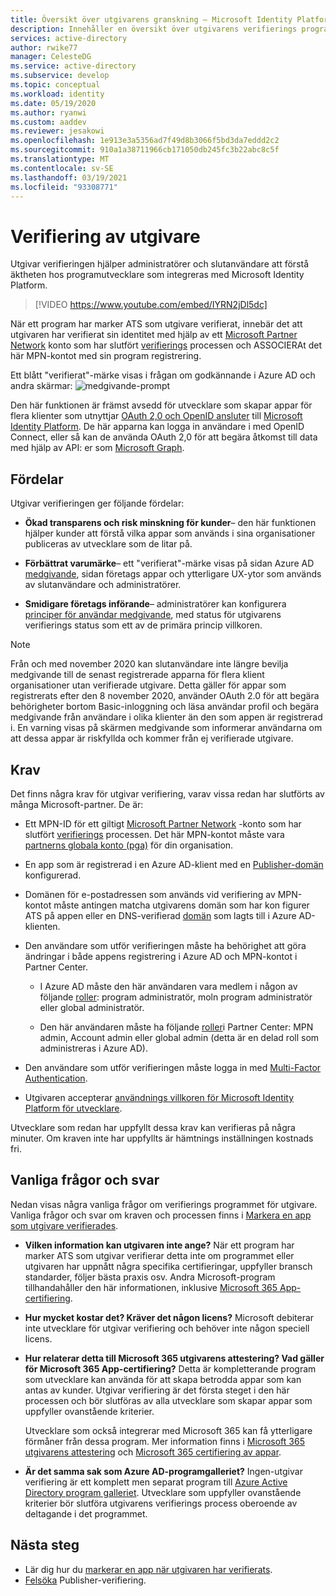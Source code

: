 ```yaml
---
title: Översikt över utgivarens granskning – Microsoft Identity Platform | Azure
description: Innehåller en översikt över utgivarens verifierings program för Microsoft Identity Platform. Visar en lista över fördelar, program krav och vanliga frågor och svar. När ett program har marker ATS som utgivare verifierat, innebär det att utgivaren har verifierat sin identitet med hjälp av ett Microsoft Partner Network konto som har slutfört verifierings processen och associerat det här MPN-kontot med sin program registrering.
services: active-directory
author: rwike77
manager: CelesteDG
ms.service: active-directory
ms.subservice: develop
ms.topic: conceptual
ms.workload: identity
ms.date: 05/19/2020
ms.author: ryanwi
ms.custom: aaddev
ms.reviewer: jesakowi
ms.openlocfilehash: 1e913e3a5356ad7f49d8b3066f5bd3da7eddd2c2
ms.sourcegitcommit: 910a1a38711966cb171050db245fc3b22abc8c5f
ms.translationtype: MT
ms.contentlocale: sv-SE
ms.lasthandoff: 03/19/2021
ms.locfileid: "93308771"
---
```

# <a name="publisher-verification"></a>Verifiering av utgivare

Utgivar verifieringen hjälper administratörer och slutanvändare att förstå äktheten hos programutvecklare som integreras med Microsoft Identity Platform. 

> [!VIDEO https://www.youtube.com/embed/IYRN2jDl5dc]

När ett program har marker ATS som utgivare verifierat, innebär det att utgivaren har verifierat sin identitet med hjälp av ett [Microsoft Partner Network](https://partner.microsoft.com/membership) konto som har slutfört [verifierings](/partner-center/verification-responses) processen och ASSOCIERAt det här MPN-kontot med sin program registrering. 

Ett blått "verifierat"-märke visas i frågan om godkännande i Azure AD och andra skärmar: ![ medgivande-prompt](./media/publisher-verification-overview/consent-prompt.png)

Den här funktionen är främst avsedd för utvecklare som skapar appar för flera klienter som utnyttjar [OAuth 2,0 och OpenID ansluter](active-directory-v2-protocols.md) till [Microsoft Identity Platform](v2-overview.md). De här apparna kan logga in användare i med OpenID Connect, eller så kan de använda OAuth 2,0 för att begära åtkomst till data med hjälp av API: er som [Microsoft Graph](https://developer.microsoft.com/graph/).

## <a name="benefits"></a>Fördelar
Utgivar verifieringen ger följande fördelar:
- **Ökad transparens och risk minskning för kunder**– den här funktionen hjälper kunder att förstå vilka appar som används i sina organisationer publiceras av utvecklare som de litar på. 

- **Förbättrat varumärke**– ett "verifierat"-märke visas på sidan Azure AD [medgivande](application-consent-experience.md), sidan företags appar och ytterligare UX-ytor som används av slutanvändare och administratörer. 

- **Smidigare företags införande**– administratörer kan konfigurera [principer för användar medgivande](../manage-apps/configure-user-consent.md), med status för utgivarens verifierings status som ett av de primära princip villkoren.

> [!NOTE]
> Från och med november 2020 kan slutanvändare inte längre bevilja medgivande till de senast registrerade apparna för flera klient organisationer utan verifierade utgivare. Detta gäller för appar som registrerats efter den 8 november 2020, använder OAuth 2.0 för att begära behörigheter bortom Basic-inloggning och läsa användar profil och begära medgivande från användare i olika klienter än den som appen är registrerad i. En varning visas på skärmen medgivande som informerar användarna om att dessa appar är riskfyllda och kommer från ej verifierade utgivare.    

## <a name="requirements"></a>Krav
Det finns några krav för utgivar verifiering, varav vissa redan har slutförts av många Microsoft-partner. De är: 

-  Ett MPN-ID för ett giltigt [Microsoft Partner Network](https://partner.microsoft.com/membership) -konto som har slutfört [verifierings](/partner-center/verification-responses) processen. Det här MPN-kontot måste vara [partnerns globala konto (pga)](/partner-center/account-structure#the-top-level-is-the-partner-global-account-pga) för din organisation. 

-  En app som är registrerad i en Azure AD-klient med en [Publisher-domän](howto-configure-publisher-domain.md) konfigurerad.

-  Domänen för e-postadressen som används vid verifiering av MPN-kontot måste antingen matcha utgivarens domän som har kon figurer ATS på appen eller en DNS-verifierad [domän](../fundamentals/add-custom-domain.md) som lagts till i Azure AD-klienten. 

-  Den användare som utför verifieringen måste ha behörighet att göra ändringar i både appens registrering i Azure AD och MPN-kontot i Partner Center. 

    -  I Azure AD måste den här användaren vara medlem i någon av följande [roller](../roles/permissions-reference.md): program administratör, moln program administratör eller global administratör. 

    -  Den här användaren måste ha följande [roller](/partner-center/permissions-overview)i Partner Center: MPN admin, Account admin eller global admin (detta är en delad roll som administreras i Azure AD).
    
-  Den användare som utför verifieringen måste logga in med [Multi-Factor Authentication](../authentication/howto-mfa-getstarted.md).

-  Utgivaren accepterar [användnings villkoren för Microsoft Identity Platform för utvecklare](/legal/microsoft-identity-platform/terms-of-use).

Utvecklare som redan har uppfyllt dessa krav kan verifieras på några minuter. Om kraven inte har uppfyllts är hämtnings inställningen kostnads fri. 

## <a name="frequently-asked-questions"></a>Vanliga frågor och svar 
Nedan visas några vanliga frågor om verifierings programmet för utgivare. Vanliga frågor och svar om kraven och processen finns i [Markera en app som utgivare verifierades](mark-app-as-publisher-verified.md).

- **Vilken information kan utgivaren __inte__ ange?**  När ett program har marker ATS som utgivar verifierar detta inte om programmet eller utgivaren har uppnått några specifika certifieringar, uppfyller bransch standarder, följer bästa praxis osv. Andra Microsoft-program tillhandahåller den här informationen, inklusive [Microsoft 365 App-certifiering](/microsoft-365-app-certification/overview).

- **Hur mycket kostar det? Kräver det någon licens?** Microsoft debiterar inte utvecklare för utgivar verifiering och behöver inte någon speciell licens. 

- **Hur relaterar detta till Microsoft 365 utgivarens attestering? Vad gäller för Microsoft 365 App-certifiering?** Detta är kompletterande program som utvecklare kan använda för att skapa betrodda appar som kan antas av kunder. Utgivar verifiering är det första steget i den här processen och bör slutföras av alla utvecklare som skapar appar som uppfyller ovanstående kriterier. 

  Utvecklare som också integrerar med Microsoft 365 kan få ytterligare förmåner från dessa program. Mer information finns i [Microsoft 365 utgivarens attestering](/microsoft-365-app-certification/docs/attestation) och [Microsoft 365 certifiering av appar](/microsoft-365-app-certification/docs/certification). 

- **Är det samma sak som Azure AD-programgalleriet?** Ingen-utgivar verifiering är ett komplett men separat program till [Azure Active Directory program galleriet](v2-howto-app-gallery-listing.md). Utvecklare som uppfyller ovanstående kriterier bör slutföra utgivarens verifierings process oberoende av deltagande i det programmet. 

## <a name="next-steps"></a>Nästa steg
* Lär dig hur du [markerar en app när utgivaren har verifierats](mark-app-as-publisher-verified.md).
* [Felsöka](troubleshoot-publisher-verification.md) Publisher-verifiering.
